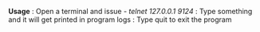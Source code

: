 **Usage** 
: Open a terminal and issue - _telnet 127.0.0.1 9124_
: Type something and it will get printed in program logs
: Type quit to exit the program

